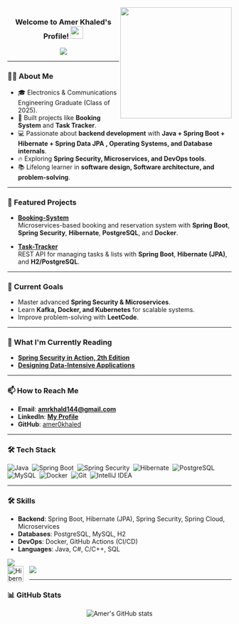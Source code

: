 <img width="250" align="right" src="https://c.tenor.com/_DOBjnGspYAAAAAM/code-coding.gif">

<h3 align="center">
  Welcome to Amer Khaled's Profile!
  <img src="https://media.giphy.com/media/hvRJCLFzcasrR4ia7z/giphy.gif" width="28">
</h3>

<p align="center">
  <a href="https://github.com/DenverCoder1/readme-typing-svg">
    <img src="https://readme-typing-svg.herokuapp.com/?lines=Backend%20Developer;Spring%20Boot%20%7C%20Hibernate%20Enthusiast;Always%20Learning%20New%20Things&font=Fira%20Code&center=true&width=520&height=45&color=00bfff&vCenter=true&size=22">
  </a>
</p> 

---

### 🧑‍💻 About Me
- 🎓 Electronics & Communications Engineering Graduate (Class of 2025).
- 🏢 Built projects like **Booking System** and **Task Tracker**.  
- 💻 Passionate about **backend development** with **Java + Spring Boot + Hibernate + Spring Data JPA** **, Operating Systems, and Database internals**.  
- 🔥 Exploring **Spring Security, Microservices, and DevOps tools**.  
- 📚 Lifelong learner in **software design, Software architecture, and problem-solving**.  

---

### 🚀 Featured Projects
- [**Booking-System**](https://github.com/amer0khaled/Booking-System)  
  Microservices-based booking and reservation system with **Spring Boot**, **Spring Security**, **Hibernate**, **PostgreSQL**, and **Docker**.  

- [**Task-Tracker**](https://github.com/amer0khaled/task-tracker)  
  REST API for managing tasks & lists with **Spring Boot**, **Hibernate (JPA)**, and **H2/PostgreSQL**.  

---

### 🎯 Current Goals
- Master advanced **Spring Security & Microservices**.  
- Learn **Kafka, Docker, and Kubernetes** for scalable systems.  
- Improve problem-solving with **LeetCode**.
---

### 📖 What I'm Currently Reading
- [**Spring Security in Action, 2th Edition**](https://www.manning.com/books/spring-in-action-sixth-edition)  
- [**Designing Data-Intensive Applications**](https://dataintensive.net/)  

---

### 📫 How to Reach Me
- **Email**: **amrkhald144@gmail.com**  
- **LinkedIn**: <b><a href="https://www.linkedin.com/in/amer-khaled-8b1296276/" target="_blank">My Profile</a></b>  
- **GitHub**: [amer0khaled](https://github.com/amer0khaled)  

---

### 🛠️ Tech Stack
![Java](https://img.shields.io/badge/-Java-05122A?style=flat&logo=openjdk&logoColor=007396)&nbsp;
![Spring Boot](https://img.shields.io/badge/-Spring%20Boot-05122A?style=flat&logo=springboot)&nbsp;
![Spring Security](https://img.shields.io/badge/-Spring%20Security-05122A?style=flat&logo=springsecurity)&nbsp;
![Hibernate](https://img.shields.io/badge/-Hibernate-05122A?style=flat&logo=hibernate)&nbsp;
![PostgreSQL](https://img.shields.io/badge/-PostgreSQL-05122A?style=flat&logo=postgresql)&nbsp;
![MySQL](https://img.shields.io/badge/-MySQL-05122A?style=flat&logo=mysql)&nbsp;
![Docker](https://img.shields.io/badge/-Docker-05122A?style=flat&logo=docker)&nbsp;
![Git](https://img.shields.io/badge/-Git-05122A?style=flat&logo=git)&nbsp;
![IntelliJ IDEA](https://img.shields.io/badge/-IntelliJ%20IDEA-05122A?style=flat&logo=intellij-idea)&nbsp;

---

### 🛠️ Skills
- **Backend**: Spring Boot, Hibernate (JPA), Spring Security, Spring Cloud, Microservices  
- **Databases**: PostgreSQL, MySQL, H2  
- **DevOps**: Docker, GitHub Actions (CI/CD)  
- **Languages**: Java, C#, C/C++, SQL  

<p>
  <img src="https://skillicons.dev/icons?i=java,spring,postman,mysql,postgresql,idea,cpp" /><br>
  <img src="https://skillicons.dev/icons?i=vscode,git,github,docker" />
  <img align="left" alt="Hibernate" width="36px" style="padding-right:10px;" src="https://cdn.jsdelivr.net/gh/devicons/devicon/icons/hibernate/hibernate-plain.svg" />
</p>

---

### 📊 GitHub Stats
<p align="center">
  <img src="https://github-readme-stats.vercel.app/api?username=amer0khaled&show_icons=true&theme=tokyonight" alt="Amer's GitHub stats" />
</p>
